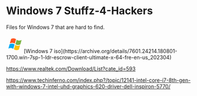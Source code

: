 # Windows 7 Stuffz-4-Hackers

Files for Windows 7 that are hard to find.

<svg xmlns="http://www.w3.org/2000/svg" x="0px" y="0px" width="48" height="48" viewBox="12 -12 48 48">
<path fill="#03a9f4" d="M34.807,12.511l-3.488,12.077c-3.03-2.052-6.327-3.744-13.318-0.83l3.408-11.945l0.041-0.019C28.414,8.908,31.787,10.447,34.807,12.511z"></path><path fill="#ffc107" d="M36.633,13.68l-3.447,11.943c3.028,2.069,6.383,3.718,13.365,0.805l3.324-11.643C42.76,17.24,39.66,15.731,36.633,13.68z"></path><path fill="#ff5722" d="M35.387,10.337l3.441-11.964C35.8-3.688,32.442-5.344,25.454-2.424L22.011,9.59c2.775-1.153,4.969-1.682,6.806-1.666C31.604,7.942,33.563,9.102,35.387,10.337z"></path><path fill="#7cb342" d="M40.643-0.369l-3.44,12.033c3.018,2.063,6.669,3.752,13.359,0.738L54,0.415C47.021,3.317,43.665,1.688,40.643-0.369z"></path>
</svg>[Windows 7 iso](https://archive.org/details/7601.24214.180801-1700.win-7sp-1-ldr-escrow-client-ultimate-x-64-fre-en-us_202304)

https://www.realtek.com/Download/List?cate_id=593

https://www.techinferno.com/index.php?/topic/12141-intel-core-i7-8th-gen-with-windows-7-intel-uhd-graphics-620-driver-dell-inspiron-5770/
